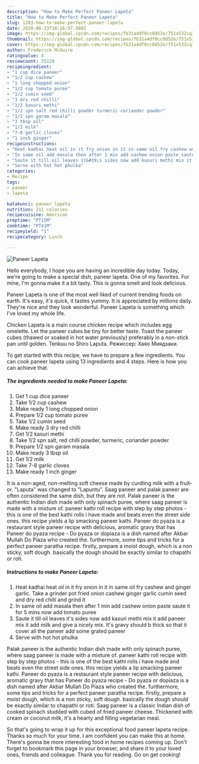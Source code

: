 ```yaml
---
description: "How to Make Perfect Paneer Lapeta"
title: "How to Make Perfect Paneer Lapeta"
slug: 1283-how-to-make-perfect-paneer-lapeta
date: 2020-06-23T18:16:57.800Z
image: https://img-global.cpcdn.com/recipes/fb31a4df0cc0d52e/751x532cq70/paneer-lapeta-recipe-main-photo.jpg
thumbnail: https://img-global.cpcdn.com/recipes/fb31a4df0cc0d52e/751x532cq70/paneer-lapeta-recipe-main-photo.jpg
cover: https://img-global.cpcdn.com/recipes/fb31a4df0cc0d52e/751x532cq70/paneer-lapeta-recipe-main-photo.jpg
author: Frederick McGuire
ratingvalue: 4
reviewcount: 25129
recipeingredient:
- "1 cup dice paneer"
- "1/2 cup cashew"
- "1 long chopped onion"
- "1/2 cup tomato puree"
- "1/2 cumin seed"
- "3 dry red chilli"
- "1/2 kasuri methi"
- "1/2 spn salt red chilli powder turmeric coriander powder"
- "1/2 spn garam masala"
- "3 tbsp oil"
- "1/2 milk"
- "7-8 garlic cloves"
- "1 inch ginger"
recipeinstructions:
- "Heat kadhai heat oil in it fry onion in it in same oil fry cashew and ginger garlic. Take a grinder pot fried onion cashew ginger garlic cumin seed and dry red chilli and grind it"
- "In same oil add masala then after 1 min add cashew onion paste saute it for 5 mins now add tomato puree"
- "Saute it till oil leaves it&#39;s sides now add kasuri methi mix it add paneer mix it add milk and give a nicely mix. It&#39;s gravy should b thick so that it cover all the paneer add some grated paneer"
- "Serve with hot hot phulka"
categories:
- Recipe
tags:
- paneer
- lapeta

katakunci: paneer lapeta 
nutrition: 211 calories
recipecuisine: American
preptime: "PT15M"
cooktime: "PT41M"
recipeyield: "1"
recipecategory: Lunch

---
```



![Paneer Lapeta](https://img-global.cpcdn.com/recipes/fb31a4df0cc0d52e/751x532cq70/paneer-lapeta-recipe-main-photo.jpg)

Hello everybody, I hope you are having an incredible day today. Today, we're going to make a special dish, paneer lapeta. One of my favorites. For mine, I'm gonna make it a bit tasty. This is gonna smell and look delicious.

Paneer Lapeta is one of the most well liked of current trending foods on earth. It's easy, it's quick, it tastes yummy. It is appreciated by millions daily. They're nice and they look wonderful. Paneer Lapeta is something which I've loved my whole life.

Chicken Lapeta is a main course chicken recipe which includes egg omelette. Let the paneer cubes be tiny for better taste. Toast the paneer cubes (thawed or soaked in hot water previously) preferably in a non-stick pan until golden. Tenkuu no Shiro Laputa. Режиссер: Хаяо Миядзаки.


To get started with this recipe, we have to prepare a few ingredients. You can cook paneer lapeta using 13 ingredients and 4 steps. Here is how you can achieve that.

<!--inarticleads1-->

##### The ingredients needed to make Paneer Lapeta:

1. Get 1 cup dice paneer
1. Take 1/2 cup cashew
1. Make ready 1 long chopped onion
1. Prepare 1/2 cup tomato puree
1. Take 1/2 cumin seed
1. Make ready 3 dry red chilli
1. Get 1/2 kasuri methi
1. Take 1/2 spn salt, red chilli powder, turmeric, coriander powder
1. Prepare 1/2 spn garam masala
1. Make ready 3 tbsp oil
1. Get 1/2 milk
1. Take 7-8 garlic cloves
1. Make ready 1 inch ginger


It is a non-aged, non-melting soft cheese made by curdling milk with a fruit- or. &#34;Laputa&#34; was changed to &#34;Lapuntu&#34;. Saag paneer and palak paneer are often considered the same dish, but they are not. Palak paneer is the authentic Indian dish made with only spinach puree, where saag paneer is made with a mixture of. paneer kathi roll recipe with step by step photos - this is one of the best kathi rolls i have made and beats even the street side ones. this recipe yields a lip smacking paneer kathi. Paneer do pyaza is a restaurant style paneer recipe with delicious, aromatic gravy that has Paneer do pyaza recipe - Do pyaza or dopiaza is a dish named after Akbar Mullah Do Piaza who created the. furthermore, some tips and tricks for a perfect paneer paratha recipe. firstly, prepare a moist dough, which is a non sticky, soft dough. basically the dough should be exactly similar to chapathi or roti. 

<!--inarticleads2-->

##### Instructions to make Paneer Lapeta:

1. Heat kadhai heat oil in it fry onion in it in same oil fry cashew and ginger garlic. Take a grinder pot fried onion cashew ginger garlic cumin seed and dry red chilli and grind it
1. In same oil add masala then after 1 min add cashew onion paste saute it for 5 mins now add tomato puree
1. Saute it till oil leaves it&#39;s sides now add kasuri methi mix it add paneer mix it add milk and give a nicely mix. It&#39;s gravy should b thick so that it cover all the paneer add some grated paneer
1. Serve with hot hot phulka


Palak paneer is the authentic Indian dish made with only spinach puree, where saag paneer is made with a mixture of. paneer kathi roll recipe with step by step photos - this is one of the best kathi rolls i have made and beats even the street side ones. this recipe yields a lip smacking paneer kathi. Paneer do pyaza is a restaurant style paneer recipe with delicious, aromatic gravy that has Paneer do pyaza recipe - Do pyaza or dopiaza is a dish named after Akbar Mullah Do Piaza who created the. furthermore, some tips and tricks for a perfect paneer paratha recipe. firstly, prepare a moist dough, which is a non sticky, soft dough. basically the dough should be exactly similar to chapathi or roti. Saag paneer is a classic Indian dish of cooked spinach studded with cubed of fried paneer cheese. Thickened with cream or coconut milk, it&#39;s a hearty and filling vegetarian meal. 

So that's going to wrap it up for this exceptional food paneer lapeta recipe. Thanks so much for your time. I am confident you can make this at home. There's gonna be more interesting food in home recipes coming up. Don't forget to bookmark this page in your browser, and share it to your loved ones, friends and colleague. Thank you for reading. Go on get cooking!
